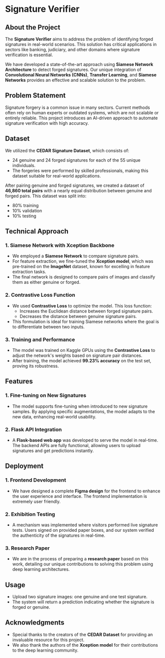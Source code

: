# Signature Verifier

## About the Project
The **Signature Verifier** aims to address the problem of identifying forged signatures in real-world scenarios. This solution has critical applications in sectors like banking, judiciary, and other domains where signature verification is essential.

We have developed a state-of-the-art approach using **Siamese Network Architecture** to detect forged signatures. Our unique integration of **Convolutional Neural Networks (CNNs)**, **Transfer Learning**, and **Siamese Networks** provides an effective and scalable solution to the problem.

## Problem Statement
Signature forgery is a common issue in many sectors. Current methods often rely on human experts or outdated systems, which are not scalable or entirely reliable. This project introduces an AI-driven approach to automate signature verification with high accuracy.

## Dataset
We utilized the **CEDAR Signature Dataset**, which consists of:
- 24 genuine and 24 forged signatures for each of the 55 unique individuals.
- The forgeries were performed by skilled professionals, making this dataset suitable for real-world applications.

After pairing genuine and forged signatures, we created a dataset of **46,860 total pairs** with a nearly equal distribution between genuine and forged pairs. This dataset was split into:
- 80% training
- 10% validation
- 10% testing

## Technical Approach
### 1. **Siamese Network with Xception Backbone**
   - We employed a **Siamese Network** to compare signature pairs.
   - For feature extraction, we fine-tuned the **Xception model**, which was pre-trained on the **ImageNet** dataset, known for excelling in feature extraction tasks.
   - The final network is designed to compare pairs of images and classify them as either genuine or forged.

### 2. **Contrastive Loss Function**
   - We used **Contrastive Loss** to optimize the model. This loss function:
     - Increases the Euclidean distance between forged signature pairs.
     - Decreases the distance between genuine signature pairs.
   - This formulation is ideal for training Siamese networks where the goal is to differentiate between two inputs.

### 3. **Training and Performance**
   - The model was trained on Kaggle GPUs using the **Contrastive Loss** to adjust the network's weights based on signature pair distances.
   - After training, the model achieved **99.23% accuracy** on the test set, proving its robustness.

## Features
### 1. **Fine-tuning on New Signatures**
   - The model supports fine-tuning when introduced to new signature samples. By applying specific augmentations, the model adapts to the new data, enhancing real-world usability.
   
### 2. **Flask API Integration**
   - A **Flask-based web app** was developed to serve the model in real-time. The backend APIs are fully functional, allowing users to upload signatures and get predictions instantly.

## Deployment
### 1. **Frontend Development**
   - We have designed a complete **Figma design** for the frontend to enhance the user experience and interface. The frontend implementation is extremely user friendly.
   
### 2. **Exhibition Testing**
   - A mechanism was implemented where visitors performed live signature tests. Users signed on provided paper boxes, and our system verified the authenticity of the signatures in real-time.

### 3. **Research Paper**
   - We are in the process of preparing a **research paper** based on this work, detailing our unique contributions to solving this problem using deep learning architectures.


## Usage
- Upload two signature images: one genuine and one test signature.
- The system will return a prediction indicating whether the signature is forged or genuine.

## Acknowledgments
- Special thanks to the creators of the **CEDAR Dataset** for providing an invaluable resource for this project.
- We also thank the authors of the **Xception model** for their contributions to the deep learning community.
